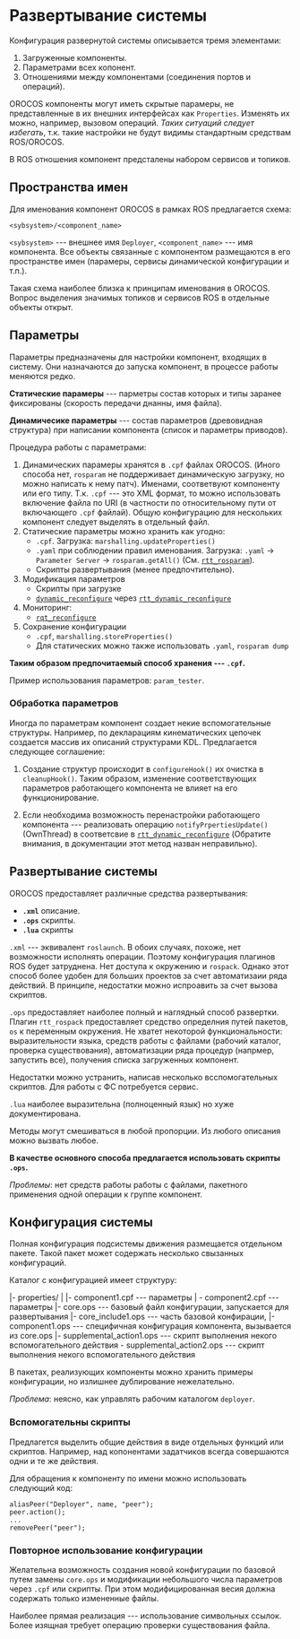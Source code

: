Развертывание системы
=====================

Конфигурация развернутой системы описывается тремя элементами:

1. Загруженные компоненты.
1. Параметрами всех копонент.
2. Отношениями между компонентами (соединения портов и операций). 

OROCOS компоненты могут иметь скрытые парамеры, не представленные в их внешних интерфейсах как `Properties`.
Изменять их можно, например, вызовом операций. *Таких ситуаций следует избегать*, т.к. такие настройки не 
будут видимы стандартным средствам ROS/OROCOS.

В ROS отношения компонент предсталены набором сервисов и топиков.

Пространства имен
-----------------

Для именования компонент OROCOS в рамках ROS предлагается схема:

    <sybsystem>/<component_name>

`<sybsystem>` --- внешнее имя `Deployer`, `<component_name>` --- имя компонента.
Все объекты связанные с компонентом размещаются в его пространстве имен (парамеры, сервисы динамической конфигурации и т.п.).

Такая схема наиболее близка к принципам именования в OROCOS. Вопрос выделения значимых топиков и сервисов ROS в отдельные 
объекты открыт.

Параметры
---------

Параметры предназначены для настройки компонент, входящих в систему. 
Они назначаются до запуска компонент, в процессе работы меняются редко. 

**Статические парамеры** --- парметры состав которых и типы заранее фиксированы (скорость передачи днанны, имя файла). 

**Динамичесике параметры** --- состав параметров (древовидная структура) при написании компонента (список и параметры приводов).

Процедура работы с параметрами:

1. Динамических парамеры хранятся в `.cpf` файлах OROCOS. 
    (Иного способа нет, `rosparam` не поддерживает динамическую загрузку, но можно написать к нему патч).
    Именами, соответвуют компоненту или его типу. Т.к. `.cpf` --- это XML формат, то можно использовать включение файла по URI (в частности по относительному пути от включающего `.cpf` файлай).
    Общую конфигурацию для нескольких компонент следует выделять в отдельный файл.
2. Статические параметры можно хранить как угодно:
    * `.cpf`. Загрузка: `marshalling.updateProperties()`
    * `.yaml` при соблюдении правил именования. Загрузка: `.yaml` -> `Parameter Server` -> `rosparam.getAll()` (Cм. [`rtt_rosparam`](https://github.com/orocos/rtt_ros_integration/tree/indigo-devel/rtt_rosparam)).
    * Скрипты развертывания (менее предпочтительно).
3. Модификация параметров
    * Скрипты при загрузке 
    * [`dynamic_reconfigure`](http://wiki.ros.org/dynamic_reconfigure) через [`rtt_dynamic_reconfigure`](https://github.com/orocos/rtt_ros_integration/tree/indigo-devel/rtt_dynamic_reconfigure)
4. Мониторинг:
    * [`rqt_reconfigure`](http://wiki.ros.org/rqt_reconfigure)
5. Сохранение конфигурации
    * `.cpf`, `marshalling.storeProperties()`
    * Для статических можно также использовать `.yaml`, `rosparam dump`

**Таким образом предпочитаемый способ хранения --- `.cpf`.**

Пример использования параметров: `param_tester`. 

### Обработка параметров

Иногда по параметрам компонент создает некие вспомогательные структуры. Например, по декларациям кинематических цепочек создается массив их описаний структурами KDL.
Предлагается следующее соглашение:

1. Создание структур происходит в `configureHook()` их очистка в `cleanupHook()`.
    Таким образом, изменение соответствующих параметров работающего компонента не влияет на его функционирование.

2. Если необходима возможность перенастройки работающего компонента --- реализовать операцию `notifyPrpertiesUpdate()` (OwnThread) в 
    соответсвие в [`rtt_dynamic_reconfigure`](https://github.com/orocos/rtt_ros_integration/tree/indigo-devel/rtt_dynamic_reconfigure) (Обратите внимания, в документации этот метод назван неправильно).

Развертывание системы
---------------------

OROCOS предоставляет различные средства развертывания:

* **`.xml`** описание. 
* **`.ops`** скрипты. 
* **`.lua`** скрипты

`.xml` --- эквивалент `roslaunch`. В обоих случаях, похоже, нет возможности исполнять операции. 
Поэтому конфигурация плагинов ROS будет затруднена. Нет доступа к окружению и `rospack`.
Однако этот способ более удобен для больших проектов за счет автоматизаии ряда действий.
В принципе, недостатки можно испроавить за счет вызова скриптов.

`.ops` предоставляет наиболее полный и наглядный способ развертки. 
Плагин `rtt_rospack` предоставляет средство определния путей пакетов, `os` к переменным окружения.
Не хватет некоторой функциональности: выразительности языка, средств работы с файлами (рабочий каталог, проверка существования),
автоматизации ряда процедур (напрмер, запустить все), получения списка загруженных компонент.

Недостатки можно устранить, написав несколько всспомогательных скриптов. Для работы с ФС потребуется сервис.

`.lua` наиболее выразительна (полноценный язык) но хуже документирована.

Методы могут смешиваться в любой пропорции. Из любого описания можно вызвать любое.

**В качестве основного способа предлагается использовать скрипты `.ops`.**

*Проблемы*: нет средств работы работы с файлами, пакетного применения одной операции к группе компонент.

Конфигурация системы
--------------------

Полная конфигурация подсистемы движения размещается отдельном пакете. 
Такой пакет может содержать несколько свызанных конфигураций.

Каталог с конфигурацией имеет структуру:

   |- properties/
   |   |- component1.cpf --- параметры 
   |   \- component2.cpf --- параметры
   |- core.ops --- базовый файл конфигурации, запускается для развертывания
   |- core_include1.ops --- часть базовой конфирации, 
   |- component1.ops --- специфичная конфигурация компонента, вызывается из core.ops
   |- supplemental_action1.ops --- скрипт выполнения некого вспомогательного действия
   \- supplemental_action2.ops --- скрипт выполнения некого вспомогательного действия

В пакетах, реализующих компоненты можно хранить примеры конфигурации, но излишнее 
дублирование нежелательно.

*Проблема*: неясно, как управлять рабочим каталогом `deployer`.


### Вспомогательны скрипты

Предлагется выделить общие действия в виде отдельных функций или скриптов. 
Например, над копонентами задатчиков всегда совершаются одни и те же действия.

Для обращения к компоненту по имени можно использовать следующий код:

    aliasPeer("Deployer", name, "peer");
    peer.action();
    ... 
    removePeer("peer");


### Повторное использование конфигурации

Желательна возможность создания новой конфигурации по базовой путем замены `core.ops` и модификации небольшого числа параметров через `.cpf` или скрипты.
При этом модифицированная весия должна содержать только измененные файлы. 

Наиболее прямая реализация --- использование символьных ссылок. Более изящная требует операцию проверки существования файла.


